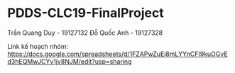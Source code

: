 # PDDS-CLC19-FinalProject
Trần Quang Duy - 19127132
Đỗ Quốc Anh - 19127328

Link kế hoạch nhóm:
https://docs.google.com/spreadsheets/d/1FZAPwZuEi8mLYYnCFI9kuOGvEd3hEQMwJCYv1jv8NJM/edit?usp=sharing
